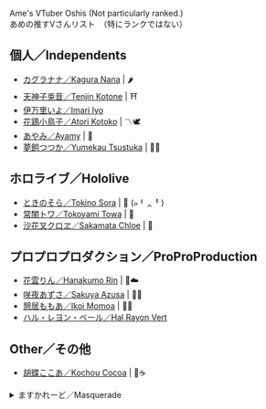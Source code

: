 Ame's VTuber Oshis (Not particularly ranked.)   
あめの推すVさんリスト　（特にランクではない）

## 個人／Independents
- [カグラナナ／Kagura Nana](https://twitter.com/nana_kaguraaa) | 🌶️
- [天神子兎音／Tenjin Kotone](https://twitter.com/kotonegami) | ⛩
- [伊万里いよ／Imari Iyo](https://twitter.com/imari_iyo)
- [花鶏小鳥子／Atori Kotoko](https://twitter.com/kotoko_atori) | 〽🕊
- [あやみ／Ayamy](https://twitter.com/ayamy_garubinu) | 🐾
- [夢飼つつか／Yumekau Tsustuka](https://twitter.com/tutuka_yumekau) | 🔔💭 

## ホロライブ／Hololive
- [ときのそら／Tokino Sora](https://twitter.com/tokino_sora) | 🐻 (๑╹ᆺ╹)
- [常闇トワ／Tokoyami Towa](https://twitter.com/tokoyamitowa) | 👾
- [沙花叉クロヱ／Sakamata Chloe](https://twitter.com/sakamatachloe) | 🎣

## プロプロプロダクション／ProProProduction

- [花雲りん／Hanakumo Rin](https://twitter.com/hanakumo_rin) | 🌺☁️
- [咲夜あずさ／Sakuya Azusa](https://twitter.com/sakuya_azusa) | 🦊🎴
- [憩居ももあ／Ikoi Momoa](https://twitter.com/ikoimomoa) | 🍑👑
- [ハル・レヨン・ベール／Hal Rayon Vert](https://twitter.com/halrayonvert)

## Other／その他
- [胡蝶ここあ／Kochou Cocoa](https://twitter.com/kochoucocoa) | 🦋☕

<details>
  <summary>ますかれーど／Masquerade</summary>   
  
- [天使なの／Tenshi Nano](https://twitter.com/angelnano1004?s=21) | 💙
- [夢宮ありす／Yumemiya Alice](https://twitter.com/aliceyume1126?s=21) | 🃏
- [星乃すぴか／Hoshino Supika](https://twitter.com/supika_hoshino?s=21) | 🌟
- [桃星める／Momose Meru](https://twitter.com/momose_meruu?s=21) | 🍑💞
  
  </details>

